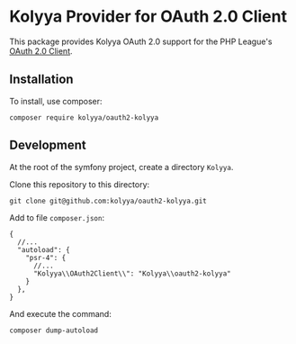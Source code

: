 # Kolyya Provider for OAuth 2.0 Client

This package provides Kolyya OAuth 2.0 support for the PHP
League's [OAuth 2.0 Client](https://github.com/thephpleague/oauth2-client).

## Installation

To install, use composer:

```
composer require kolyya/oauth2-kolyya
```

## Development

At the root of the symfony project, create a directory `Kolyya`.

Clone this repository to this directory:

```shell
git clone git@github.com:kolyya/oauth2-kolyya.git
```

Add to file `composer.json`:

```json5
{
  //...
  "autoload": {
    "psr-4": {
      //...
      "Kolyya\\OAuth2Client\\": "Kolyya\\oauth2-kolyya"
    }
  },
}
```

And execute the command:

```shell
composer dump-autoload
```
